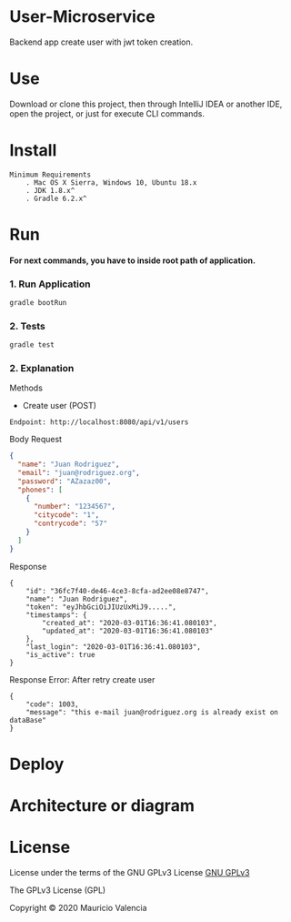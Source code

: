 # User-Microservice
Backend app create user with jwt token creation.

# Use
Download or clone this project, then through IntelliJ IDEA or another IDE, open the project, or just for execute CLI commands.

# Install

```
Minimum Requirements
    . Mac OS X Sierra, Windows 10, Ubuntu 18.x
    . JDK 1.8.x^
    . Gradle 6.2.x^
 ```   

# Run
#### For next commands, you have to inside root path of application.

### 1. Run Application

```bash
gradle bootRun
```

### 2. Tests

```bash 
gradle test
````

### 2. Explanation

Methods
 
- Create user (POST)
```
Endpoint: http://localhost:8080/api/v1/users
```
Body Request
```json
{
  "name": "Juan Rodriguez",
  "email": "juan@rodriguez.org",
  "password": "AZazaz00",
  "phones": [
    {
      "number": "1234567",
      "citycode": "1",
      "contrycode": "57"
    }
  ]
}
```
Response
```
{
    "id": "36fc7f40-de46-4ce3-8cfa-ad2ee08e8747",
    "name": "Juan Rodriguez",
    "token": "eyJhbGciOiJIUzUxMiJ9.....",
    "timestamps": {
        "created_at": "2020-03-01T16:36:41.080103",
        "updated_at": "2020-03-01T16:36:41.080103"
    },
    "last_login": "2020-03-01T16:36:41.080103",
    "is_active": true
}
```
Response Error: After retry create user
```
{
    "code": 1003,
    "message": "this e-mail juan@rodriguez.org is already exist on dataBase"
}
```


# Deploy


# Architecture or diagram


# License
License under the terms of the GNU GPLv3 License
[GNU GPLv3](https://choosealicense.com/licenses/gpl-3.0/)


The GPLv3 License (GPL)

Copyright © 2020 Mauricio Valencia



